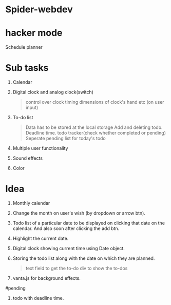 # Spider-webdev

# hacker mode

Schedule planner

# Sub tasks

1. Calendar

2. Digital clock and analog clock(switch)

   > control over clock timing
   > dimensions of clock's hand etc (on user input)

3. To-do list

   > Data has to be stored at the local storage
   > Add and deleting todo.
   > Deadline time.
   > todo tracker(check whether completed or pending)
   > Seperate pending list for today's todo

4. Multiple user functionality
5. Sound effects
6. Color

# Idea

1. Monthly calendar

2. Change the month on user's wish (by dropdown or arrow btn).

3. Todo list of a particular date to be displayed on clicking that date on the calendar.
   And also soon after clicking the add btn.

4. Highlight the current date.

5. Digital clock showing current time using Date object.

6. Storing the todo list along with the date on which they are planned.
   > text field to get the to-do
   > div to show the to-dos
7. vanta.js for background effects.

#pending

1. todo with deadline time.
